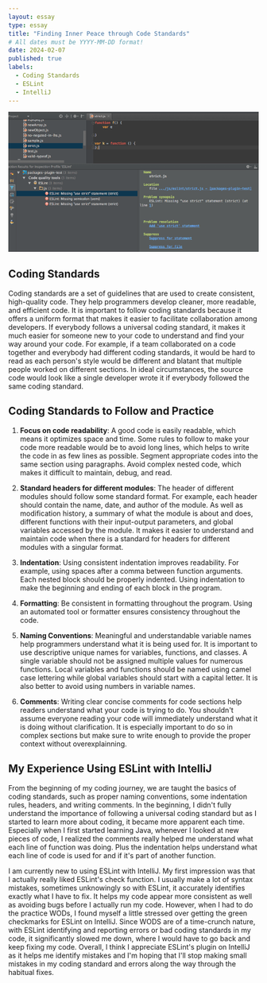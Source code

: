 ```yaml
---
layout: essay
type: essay
title: "Finding Inner Peace through Code Standards"
# All dates must be YYYY-MM-DD format!
date: 2024-02-07
published: true
labels:
  - Coding Standards
  - ESLint
  - IntelliJ
---
```

<p align="center">
<img width="600px" class="img-fluid" src="../img/ESLINT error.png">
</p>

## Coding Standards

Coding standards are a set of guidelines that are used to create consistent, high-quality code. They help programmers develop cleaner, more readable, and efficient code. It is important to follow coding standards because it offers a uniform format that makes it easier to facilitate collaboration among developers. If everybody follows a universal coding standard, it makes it much easier for someone new to your code to understand and find your way around your code. For example, if a team collaborated on a code together and everybody had different coding standards, it would be hard to read as each person's style would be different and blatant that multiple people worked on different sections. In ideal circumstances, the source code would look like a single developer wrote it if everybody followed the same coding standard.

## Coding Standards to Follow and Practice

1) **Focus on code readability**: A good code is easily readable, which means it optimizes space and time. Some rules to follow to make your code more readable would be to avoid long lines, which helps to write the code in as few lines as possible. Segment appropriate codes into the same section using paragraphs. Avoid complex nested code, which makes it difficult to maintain, debug, and read.
   
2) **Standard headers for different modules**: The header of different modules should follow some standard format. For example, each header should contain the name, date, and author of the module. As well as modification history, a summary of what the module is about and does, different functions with their input-output parameters, and global variables accessed by the module. It makes it easier to understand and maintain code when there is a standard for headers for different modules with a singular format.
   
3) **Indentation**: Using consistent indentation improves readability. For example, using spaces after a comma between function arguments. Each nested block should be properly indented. Using indentation to make the beginning and ending of each block in the program.
   
4) **Formatting**: Be consistent in formatting throughout the program. Using an automated tool or formatter ensures consistency throughout the code.
   
5) **Naming Conventions**: Meaningful and understandable variable names help programmers understand what it is being used for. It is important to use descriptive unique names for variables, functions, and classes. A single variable should not be assigned multiple values for numerous functions. Local variables and functions should be named using camel case lettering while global variables should start with a capital letter. It is also better to avoid using numbers in variable names.
    
6) **Comments**: Writing clear concise comments for code sections help readers understand what your code is trying to do. You shouldn't assume everyone reading your code will immediately understand what it is doing without clarification. It is especially important to do so in complex sections but make sure to write enough to provide the proper context without overexplainning.

## My Experience Using ESLint with IntelliJ

From the beginning of my coding journey, we are taught the basics of coding standards, such as proper naming conventions, some indentation rules, headers, and writing comments. In the beginning, I didn't fully understand the importance of following a universal coding standard but as I started to learn more about coding, it became more apparent each time. Especially when I first started learning Java, whenever I looked at new pieces of code, I realized the comments really helped me understand what each line of function was doing. Plus the indentation helps understand what each line of code is used for and if it's part of another function. 

I am currently new to using ESLint with IntelliJ. My first impression was that I actually really liked ESLint's check function. I usually make a lot of syntax mistakes, sometimes unknowingly so with ESLint, it accurately identifies exactly what I have to fix. It helps my code appear more consistent as well as avoiding bugs before I actually run my code. However, when I had to do the practice WODs, I found myself a little stressed over getting the green checkmarks for ESLint on IntelliJ. Since WODS are of a time-crunch nature, with ESLint identifying and reporting errors or bad coding standards in my code, it significantly slowed me down, where I would have to go back and keep fixing my code. Overall, I think I appreciate ESLint's plugin on IntelliJ as it helps me identify mistakes and I'm hoping that I'll stop making small mistakes in my coding standard and errors along the way through the habitual fixes.
